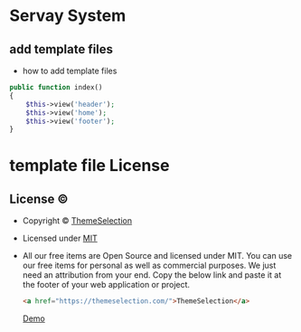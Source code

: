 # Servay System

## add template files

- how to add template files

```php
public function index()
{
    $this->view('header');
    $this->view('home');
    $this->view('footer');
}
```

# template file License

## License &copy;

- Copyright © [ThemeSelection](https://themeselection.com/)
- Licensed under [MIT](LICENSE)
- All our free items are Open Source and licensed under MIT. You can use our free items for personal as well as commercial purposes. We just need an attribution from your end. Copy the below link and paste it at the footer of your web application or project.

  ```html
  <a href="https://themeselection.com/">ThemeSelection</a>
  ```

  [Demo](https://themeselection.com/demo/sneat-bootstrap-html-admin-template-free/html/)
